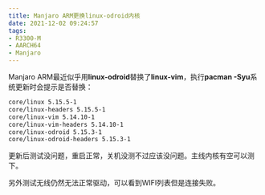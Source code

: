 ```yaml
---
title: Manjaro ARM更换linux-odroid内核
date: 2021-12-02 09:24:57
tags:
- R3300-M
- AARCH64
- Manjaro
---
```

Manjaro ARM最近似乎用**linux-odroid**替换了**linux-vim**，执行**pacman -Syu**系统更新时会提示是否替换：

```bash
core/linux 5.15.5-1
core/linux-headers 5.15.5-1
core/linux-vim 5.14.10-1
core/linux-vim-headers 5.14.10-1
core/linux-odroid 5.15.3-1
core/linux-odroid-headers 5.15.3-1
```
更新后测试没问题，重启正常，关机没测不过应该没问题。主线内核有空可以测下。

另外测试无线仍然无法正常驱动，可以看到WIFI列表但是连接失败。
